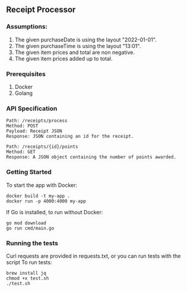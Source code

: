 <h2>Receipt Processor</h2>

### Assumptions:
1. The given purchaseDate is using the layout "2022-01-01".
2. The given purchaseTime is using the layout "13:01".
3. The given item prices and total are non negative.
4. The given item prices added up to total.


### Prerequisites

1. Docker
2. Golang

### API Specification
    Path: /receipts/process
    Method: POST
    Payload: Receipt JSON
    Response: JSON containing an id for the receipt.

    Path: /receipts/{id}/points
    Method: GET
    Response: A JSON object containing the number of points awarded.


### Getting Started

To start the app with Docker:
```
docker build -t my-app .
docker run -p 4000:4000 my-app
```

If Go is installed, to run without Docker:
```
go mod download
go run cmd/main.go
```


### Running the tests

Curl requests are provided in requests.txt, or you can run tests with the script
To run tests:
```
brew install jq
chmod +x test.sh
./test.sh
```